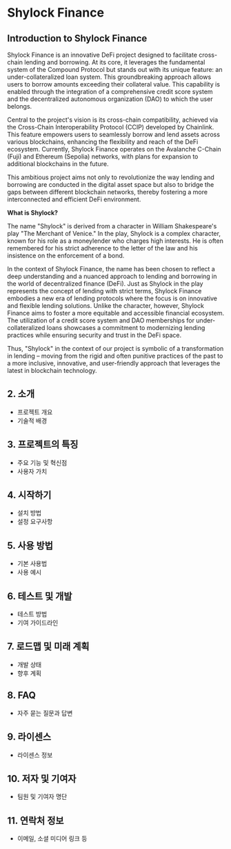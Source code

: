 # Shylock Finance

## Introduction to Shylock Finance

Shylock Finance is an innovative DeFi project designed to facilitate cross-chain lending and borrowing. At its core, it leverages the fundamental system of the Compound Protocol but stands out with its unique feature: an under-collateralized loan system. This groundbreaking approach allows users to borrow amounts exceeding their collateral value. This capability is enabled through the integration of a comprehensive credit score system and the decentralized autonomous organization (DAO) to which the user belongs.

Central to the project's vision is its cross-chain compatibility, achieved via the Cross-Chain Interoperability Protocol (CCIP) developed by Chainlink. This feature empowers users to seamlessly borrow and lend assets across various blockchains, enhancing the flexibility and reach of the DeFi ecosystem. Currently, Shylock Finance operates on the Avalanche C-Chain (Fuji) and Ethereum (Sepolia) networks, with plans for expansion to additional blockchains in the future.

This ambitious project aims not only to revolutionize the way lending and borrowing are conducted in the digital asset space but also to bridge the gaps between different blockchain networks, thereby fostering a more interconnected and efficient DeFi environment.

**What is Shylock?**

The name "Shylock" is derived from a character in William Shakespeare's play "The Merchant of Venice." In the play, Shylock is a complex character, known for his role as a moneylender who charges high interests. He is often remembered for his strict adherence to the letter of the law and his insistence on the enforcement of a bond.

In the context of Shylock Finance, the name has been chosen to reflect a deep understanding and a nuanced approach to lending and borrowing in the world of decentralized finance (DeFi). Just as Shylock in the play represents the concept of lending with strict terms, Shylock Finance embodies a new era of lending protocols where the focus is on innovative and flexible lending solutions. Unlike the character, however, Shylock Finance aims to foster a more equitable and accessible financial ecosystem. The utilization of a credit score system and DAO memberships for under-collateralized loans showcases a commitment to modernizing lending practices while ensuring security and trust in the DeFi space.

Thus, "Shylock" in the context of our project is symbolic of a transformation in lending – moving from the rigid and often punitive practices of the past to a more inclusive, innovative, and user-friendly approach that leverages the latest in blockchain technology.

## 2. 소개

- 프로젝트 개요
- 기술적 배경

## 3. 프로젝트의 특징

- 주요 기능 및 혁신점
- 사용자 가치

## 4. 시작하기

- 설치 방법
- 설정 요구사항

## 5. 사용 방법

- 기본 사용법
- 사용 예시

## 6. 테스트 및 개발

- 테스트 방법
- 기여 가이드라인

## 7. 로드맵 및 미래 계획

- 개발 상태
- 향후 계획

## 8. FAQ

- 자주 묻는 질문과 답변

## 9. 라이센스

- 라이센스 정보

## 10. 저자 및 기여자

- 팀원 및 기여자 명단

## 11. 연락처 정보

- 이메일, 소셜 미디어 링크 등
